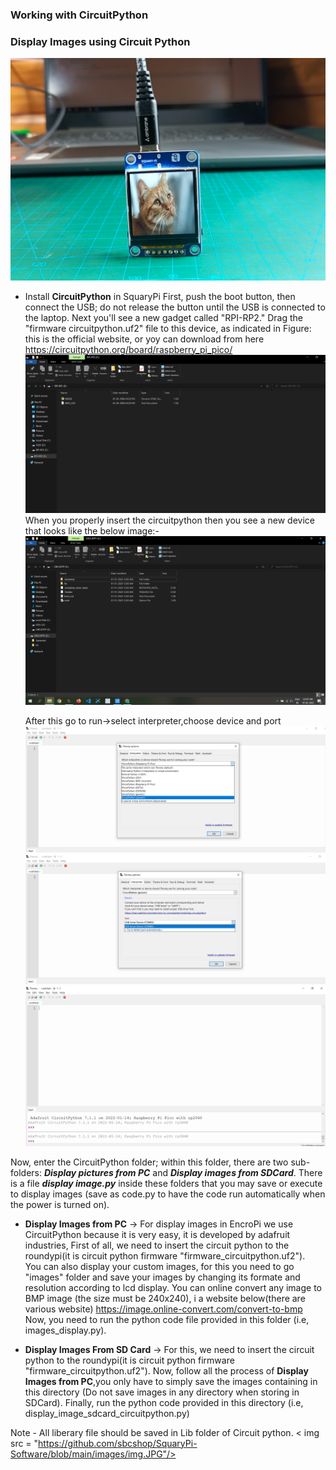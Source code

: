 ### Working with CircuitPython
### Display Images using Circuit Python

<img src = "https://github.com/sbcshop/SquaryPi-Software/blob/main/images/imgpi.png"/>



* Install **CircuitPython** in SquaryPi
First, push the boot button, then connect the USB; do not release the button until the USB is connected to the laptop. Next you'll see a new gadget called "RPI-RP2." Drag the "firmware circuitpython.uf2" file to this device, as indicated in Figure:
     this is the official website, or yoy can download from here https://circuitpython.org/board/raspberry_pi_pico/
     <img src= "https://github.com/sbcshop/RoundyPi/blob/main/images/img13.png" />  
     When you properly insert the circuitpython then you see a new device that looks like the below image:-
     <img src= "https://github.com/sbcshop/RoundyPi/blob/main/images/img11.png" />
    
     After this go to run->select interpreter,choose device and port
         <img src= "https://github.com/sbcshop/RoundyPi/blob/main/images/img18.png" />
         <img src= "https://github.com/sbcshop/RoundyPi/blob/main/images/img19.png" />
         <img src= "https://github.com/sbcshop/RoundyPi/blob/main/images/img20.png" />
    

Now, enter the CircuitPython folder; within this folder, there are two sub-folders: ***Display pictures from PC*** and ***Display images from SDCard***. There is a file ***display image.py*** inside these folders that you may save or execute to display images (save as code.py to have the code run automatically when the power is turned on).

 * **Display Images from PC** -> For display images in EncroPi we use CircuitPython because it is very easy, it is developed by adafruit industries, First of all, we need to insert the circuit python to the roundypi(it is circuit python firmware "firmware_circuitpython.uf2").   
You can also display your custom images, for this you need to go "images" folder and save your images by changing its formate and resolution according to lcd display.
You can online convert any image to BMP image (the size must be 240x240), i a website below(there are various website)
https://image.online-convert.com/convert-to-bmp
Now, you need to run the python code file provided in this folder (i.e, images_display.py).
    
  * **Display Images From SD Card** -> For this, we need to insert the circuit python to the roundypi(it is circuit python firmware "firmware_circuitpython.uf2"). 
 Now, follow all the process of **Display Images from PC**,you only have to simply save the images containing in this directory (Do not save images in any directory when storing in SDCard). Finally, run the python code provided in this directory (i.e, display_image_sdcard_circuitpython.py)

Note - All liberary file should be saved in Lib folder of Circuit python.
< img src = "https://github.com/sbcshop/SquaryPi-Software/blob/main/images/img.JPG"/>
